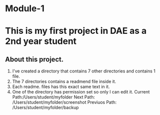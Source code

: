 # Module-1
# This is my first project in DAE as a 2nd year student
## About this project.
1. I've created a directory that contains 7 other directories and contains 1 file.
1. The 7 directories contains a readmend file inside it.
1. Each readme. files has this exact same text in it.
1. One of the directory has permission set so only I can edit it.
Current Path:/Users/student/myfolder
Next Path: /Users/student/myfolder/screenshot
Previuos Path: /Users/student/myfolder/backup
